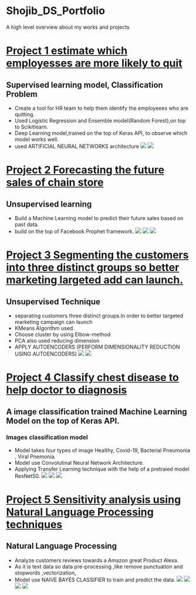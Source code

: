 # Shojib_DS_Portfolio
A high level overview about my works and projects
# [Project 1 estimate which employesses are more likely to quit](https://github.com/ShojibDE/Project-1-Human-Rescource)
## Supervised learning model, Classification Problem
* Create a tool for HR team to help them identify the  employeees who  are quitting.
* Used Logistic Regression and Ensemble model(Random Forest),on top to Scikitlearn. 
*  Deep Learning model,trained on the top of Keras API, to observe which model works well.
*  used ARTIFICIAL NEURAL NETWORKS architecture 
![](/images/EDA0.png)
![](https://github.com/ShojibDE/Shojib_DS_Portfolio/blob/main/images/technology.png)


# [Project 2 Forecasting the future sales of chain store](https://github.com/ShojibDE/Projects-2-Sales)
## Unsupervised learning
* Build a Machine Learning model to predict their future sales based on past data.
*  build on the top of Facebook Prophet framework.
![](https://github.com/ShojibDE/Shojib_DS_Portfolio/blob/main/images/sales.png)
![](https://github.com/ShojibDE/Shojib_DS_Portfolio/blob/main/images/fbProphet.png)
![](https://github.com/ShojibDE/Shojib_DS_Portfolio/blob/main/images/fbProphet2.png)

# [Project 3 Segmenting the customers into three distinct groups so better marketing largeted add can launch.](https://github.com/ShojibDE/Project-3-Marketing)
## Unsupervised Technique
* separating customers three distinct groups.In order to better targeted marketing campaign can launch
* KMeans Algorithm used.
* Choose cluster by using Elbow-method
* PCA also used reducing dimension
* APPLY AUTOENCODERS (PERFORM DIMENSIONALITY REDUCTION USING AUTOENCODERS)
![](https://github.com/ShojibDE/Shojib_DS_Portfolio/blob/main/images/PCA.png)
![](https://github.com/ShojibDE/Shojib_DS_Portfolio/blob/main/images/ChooseNclusterAfterPCA.png)
# [Project 4 Classify chest disease to help doctor to diagnosis](https://github.com/ShojibDE/Project-4-Medical-Images)
## A image classification trained Machine Learning Model on the top of Keras API.
### Images classification model
* Model takes four types of image Healthy, Covid-19, Bacterial Pneumonia , Viral Pnemonia.
* Model use Convolutinal Neural Network Architecture.
* Applying Transfer Learning technique with the help of a pretraied model ResNet50. 
![](https://github.com/ShojibDE/Shojib_DS_Portfolio/blob/main/images/36%20images%20along%20with%20their%20corresponding%20labels.png)
![](https://github.com/ShojibDE/Shojib_DS_Portfolio/blob/main/images/Model%20Loss%20During%20Cross-Validation.png)
![](https://github.com/ShojibDE/Shojib_DS_Portfolio/blob/main/images/Model_predict.png)
# [Project 5 Sensitivity analysis using Natural Language Processing techniques](https://github.com/ShojibDE/Project-5-Sensitivity-Analysis)
## Natural Language Processing
* Analyze customers reviews towards a Amazon great Product Alexa.
* As it is text data so data pre-processing ,like remove punctuation and stopwords ,vectorization, 
* Model use NAIVE BAYES CLASSIFIER to train and predict the data.
![](https://github.com/ShojibDE/Shojib_DS_Portfolio/blob/main/images/Variation_VS_rating.png)
![](https://github.com/ShojibDE/Shojib_DS_Portfolio/blob/main/images/Most_Positive_words.png)
![](https://github.com/ShojibDE/Shojib_DS_Portfolio/blob/main/images/Most_Negativetive_words.png)
![](https://github.com/ShojibDE/Shojib_DS_Portfolio/blob/main/images/confusion_matrix.png)
